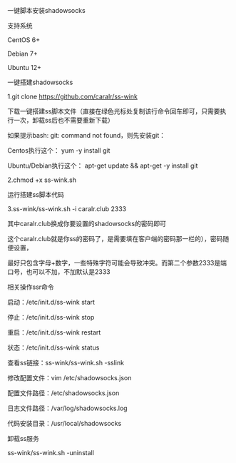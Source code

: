 一键脚本安装shadowsocks

支持系统

CentOS 6+

Debian 7+

Ubuntu 12+

一键搭建shadowsocks


1.git clone https://github.com/caralr/ss-wink

下载一键搭建ss脚本文件（直接在绿色光标处复制该行命令回车即可，只需要执行一次，卸载ss后也不需要重新下载）


如果提示bash: git: command not found，则先安装git：


Centos执行这个： yum -y install git

Ubuntu/Debian执行这个： apt-get update && apt-get -y install git



2.chmod +x ss-wink.sh


运行搭建ss脚本代码


3.ss-wink/ss-wink.sh -i caralr.club 2333


其中caralr.club换成你要设置的shadowsocks的密码即可 

这个caralr.club就是你ss的密码了，是需要填在客户端的密码那一栏的），密码随便设置，

最好只包含字母+数字，一些特殊字符可能会导致冲突。而第二个参数2333是端口号，也可以不加，不加默认是2333

相关操作ssr命令

启动：/etc/init.d/ss-wink start

停止：/etc/init.d/ss-wink stop

重启：/etc/init.d/ss-wink restart

状态：/etc/init.d/ss-wink status

查看ss链接：ss-wink/ss-wink.sh -sslink

修改配置文件：vim /etc/shadowsocks.json

配置文件路径：/etc/shadowsocks.json

日志文件路径：/var/log/shadowsocks.log

代码安装目录：/usr/local/shadowsocks

卸载ss服务

ss-wink/ss-wink.sh -uninstall
